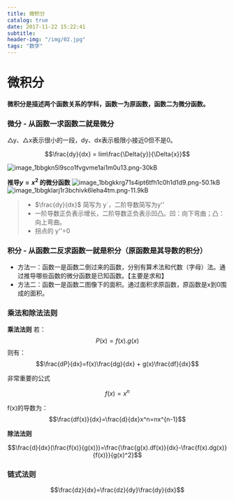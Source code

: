 ```yaml
---
title: 微积分
catalog: true
date: 2017-11-22 15:22:41
subtitle:
header-img: "/img/02.jpg"
tags: "数学"
---
```



# 微积分

#### 微积分是描述两个函数关系的学科，函数一为原函数，函数二为微分函数。

### 微分 - 从函数一求函数二就是微分
△y、△x表示很小的一段，dy、dx表示极限小接近0但不是0。             

$$\frac{dy}{dx} = lim\frac{\Delta{y}}{\Delta{x}}$$

![image_1bbgkn5l9sco1fvgvme1ai1m0u13.png-30kB][1]

**推导$y=x^2$ 的微分函数**
![image_1bbgkkrg71s4ipt6tfh1c0h1d1d9.png-50.1kB][2]![image_1bbgklarj1r3bchivk6leha4tm.png-11.9kB][3]

>* $\frac{dy}{dx}$ 简写为 y`，二阶导数简写为y''
>* 一阶导数正负表示增长，二阶导数正负表示凹凸。凹：向下弯曲；凸：向上弯曲。
>* 拐点的 y''=0

### 积分 - 从函数二反求函数一就是积分（原函数是其导数的积分）

*   方法一：函数一是函数二倒过来的函数，分别有算术法和代数（字母）法。通过推导哪些函数的微分函数是已知函数。【主要是求和】 
*   方法二：函数一是函数二图像下的面积。通过面积求原函数，原函数是x到0围成的面积。

### 乘法和除法法则
**乘法法则**
若： 
$$P(x) = f(x).g(x)$$
则有：
$$\frac{dP}{dx}=f(x)\frac{dg}{dx} + g(x)\frac{df}{dx}$$

非常重要的公式

$$f(x) = x^n$$

f(x)的导数为：
$$\frac{df(x)}{dx}=\frac{d}{dx}x^n=nx^{n-1}$$

**除法法则**

$$\frac{d}{dx}(\frac{f(x)}{g(x)})=\frac{\frac{g(x).df(x)}{dx}-\frac{f(x).dg(x)}{f(x)}}{g(x)^2}$$

### 链式法则

$$\frac{dz}{dx}=\frac{dz}{dy}\frac{dy}{dx}$$                                      




  [1]: http://static.zybuluo.com/allon6/n33eezcv4492gc8dt5lc1l2z/image_1bbgkn5l9sco1fvgvme1ai1m0u13.png
  [2]: http://static.zybuluo.com/allon6/2j6faulyh11r1t0s4n8in6pq/image_1bbgkkrg71s4ipt6tfh1c0h1d1d9.png
  [3]: http://static.zybuluo.com/allon6/tccb61nlk8faqy27k94k6290/image_1bbgklarj1r3bchivk6leha4tm.png
  [4]: http://static.zybuluo.com/allon6/ulsbrua9byf7oangfkk2jyyd/image_1bbkh30at9tv10jaln9cfvjbr1g.png


